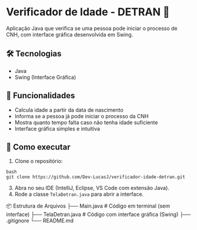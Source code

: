 # Verificador de Idade - DETRAN 🚗

Aplicação Java que verifica se uma pessoa pode iniciar o processo de CNH, com interface gráfica desenvolvida em Swing.

## 🛠 Tecnologias

* Java
* Swing (Interface Gráfica)

## 🎯 Funcionalidades

* Calcula idade a partir da data de nascimento
* Informa se a pessoa já pode iniciar o processo da CNH
* Mostra quanto tempo falta caso não tenha idade suficiente
* Interface gráfica simples e intuitiva

## 🚀 Como executar

1. Clone o repositório: 
```
bash
git clone https://github.com/Dev-LucasJ/verificador-idade-detran.git
```
3. Abra no seu IDE (IntelliJ, Eclipse, VS Code com extensão Java).
4. Rode a classe `TelaDetran.java` para abrir a interface.


📦 Estrutura de Arquivos
├── Main.java          # Código em terminal (sem interface)
├── TelaDetran.java    # Código com interface gráfica (Swing)
├── .gitignore
└── README.md



